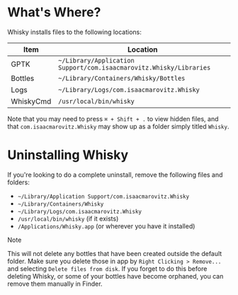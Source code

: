 # What's Where?

Whisky installs files to the following locations:

| Item      | Location                                                           |
|-----------|--------------------------------------------------------------------|
| GPTK      | `~/Library/Application Support/com.isaacmarovitz.Whisky/Libraries` |
| Bottles   | `~/Library/Containers/Whisky/Bottles`            |
| Logs      | `~/Library/Logs/com.isaacmarovitz.Whisky`                          |
| WhiskyCmd | `/usr/local/bin/whisky`                                            |

Note that you may need to press `⌘ + Shift + .` to view hidden files, and that `com.isaacmarovitz.Whisky` may show up as a folder simply titled `Whisky`.

# Uninstalling Whisky

If you're looking to do a complete uninstall, remove the following files and folders:
- `~/Library/Application Support/com.isaacmarovitz.Whisky`
- `~/Library/Containers/Whisky`
- `~/Library/Logs/com.isaacmarovitz.Whisky`
- `/usr/local/bin/whisky` (if it exists)
- `/Applications/Whisky.app` (or wherever you have it installed)

> [!NOTE]
> This will not delete any bottles that have been created outside the default folder.
> Make sure you delete those in app by `Right Clicking > Remove...` and selecting `Delete files from disk`.
> If you forget to do this before deleting Whisky, or some of your bottles have become orphaned,
> you can remove them manually in Finder.

